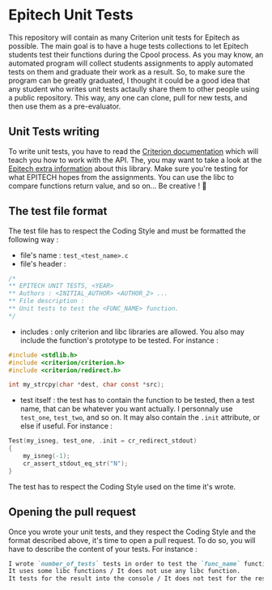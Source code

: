 # Epitech Unit Tests
This repository will contain as many Criterion unit tests for Epitech as possible. The main goal is to have a huge tests collections to let Epitech students test their functions during the Cpool process. As you may know, an automated program will collect students assignments to apply automated tests on them and graduate their work as a result. So, to make sure the program can be greatly graduated, I thought it could be a good idea that any student who writes unit tests actaully share them to other people using a public repository. This way, any one can clone, pull for new tests, and then use them as a pre-evaluator.

## Unit Tests writing
To write unit tests, you have to read the [Criterion documentation](https://criterion.readthedocs.io/en/stable/) which will teach you how to work with the API. The, you may want to take a look at the [Epitech extra information](https://epitech-2022-technical-documentation.readthedocs.io/en/latest/criterion.html) about this library. Make sure you're testing for what EPITECH hopes from the assignments. You can use the libc to compare functions return value, and so on... Be creative ! 🙂 

## The test file format
The test file has to respect the Coding Style and must be formatted the following way :
- file's name : `test_<test_name>.c`
- file's header :
```c
/*
** EPITECH UNIT TESTS, <YEAR>
** Authors : <INITIAL_AUTHOR> <AUTHOR_2> ...
** File description :
** Unit tests to test the <FUNC_NAME> function.
*/
```
- includes : only criterion and libc libraries are allowed. You also may include the function's prototype to be tested. For instance :
```c
#include <stdlib.h>
#include <criterion/criterion.h>
#include <criterion/redirect.h>

int my_strcpy(char *dest, char const *src);
```
- test itself : the test has to contain the function to be tested, then a test name, that can be whatever you want actually. I personnaly use `test_one`, `test_two`, and so on. It may also contain the `.init` attribute, or else if useful. For instance :
```c
Test(my_isneg, test_one, .init = cr_redirect_stdout)
{
    my_isneg(-1);
    cr_assert_stdout_eq_str("N");
}
```
The test has to respect the Coding Style used on the time it's wrote.

## Opening the pull request
Once you wrote your unit tests, and they respect the Coding Style and the format described above, it's time to open a pull request. To do so, you will have to describe the content of your tests. For instance :
```markdown
I wrote `number_of_tests` tests in order to test the `func_name` function.
It uses some libc functions / It does not use any libc function.
It tests for the result into the console / It does not test for the result into the console.
```

